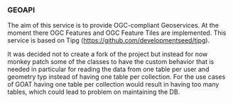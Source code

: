 ### GEOAPI

The aim of this service is to provide OGC-compliant Geoservices. At the moment there OGC Features and OGC Feature Tiles are implemented.
This service is based on Tipg (https://github.com/developmentseed/tipg). 

It was decided not to create a fork of the project but instead for now monkey patch some of the classes to have the custom behavior that is needed in particular for reading the data from one table per user and geometry typ instead of having one table per collection. For the use cases of GOAT having one table per collection would result in having too many tables, which could lead to problem on maintaining the DB.

